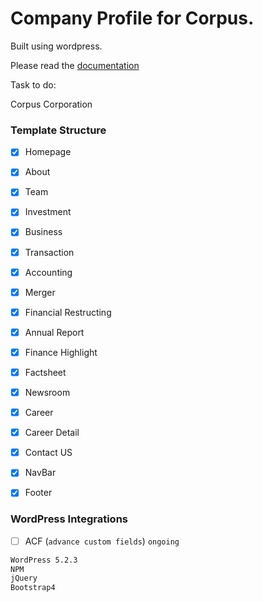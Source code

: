 
# Company Profile for Corpus.

Built using wordpress.

Please read the [documentation](/docs.md)

Task to do:

Corpus Corporation

### Template Structure 
* [x] Homepage
* [x] About
* [x] Team
* [x] Investment
* [x] Business
* [x] Transaction
* [x] Accounting
* [x] Merger
* [x] Financial Restructing
* [x] Annual Report
* [x] Finance Highlight
* [x] Factsheet
* [x] Newsroom
* [x] Career 
* [x] Career Detail
* [x] Contact US
* [x] NavBar 
* [x] Footer


### WordPress Integrations
* [ ] ACF (`advance custom fields`) `ongoing`


```txt
WordPress 5.2.3
NPM
jQuery
Bootstrap4
```


